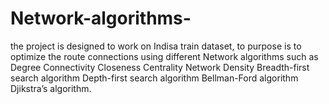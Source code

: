 # Network-algorithms-
the project is designed to work on Indisa train dataset, to purpose is to optimize the route connections using different Network algorithms such as  Degree Connectivity Closeness Centrality Network Density Breadth-first search algorithm Depth-first search algorithm Bellman-Ford algorithm Djikstra’s algorithm.
